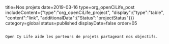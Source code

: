title=Nos projets
date=2019-03-16
type=org_openCiLife_post
includeContent={"type":"org_openCiLife_project", "display":{"type":"table", "content":"link", "additionalData":{"Status":"projectStatus"}}}
category=global
status=published
displayDate=false
order=05
~~~~~~

Open Cy Life aide les porteurs de projets partageant nos objectifs.
